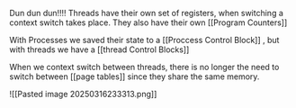 Dun dun dun!!!!
Threads have their own set of registers, when switching a context switch takes place. They also have their own [[Program Counters]]

With Processes we saved their state to a [[Proccess Control Block]] , but with threads we have a [[thread Control Blocks]]

When we context switch between threads, there is no longer the need to switch between [[page tables]] since they share the same memory.

![[Pasted image 20250316233313.png]]
